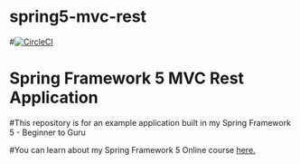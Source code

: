# spring5-mvc-rest
#[![CircleCI](https://circleci.com/gh/springframeworkguru/spring5-mvc-rest.svg?style=svg)](https://circleci.com/gh/springframeworkguru/spring5-mvc-rest)
# Spring Framework 5 MVC Rest Application

#This repository is for an example application built in my Spring Framework 5 - Beginner to Guru

#You can learn about my Spring Framework 5 Online course [here.](http://courses.springframework.guru/p/spring-framework-5-begginer-to-guru/?product_id=363173)